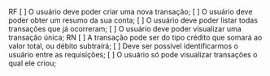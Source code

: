 RF
 [ ] O usuário deve poder criar uma nova transação;
 [ ] O usuário deve poder obter um resumo da sua conta;
 [ ] O usuário deve poder listar todas transações que já ocorreram;
 [ ] O usuário deve poder visualizar uma transação única;
RN
 [ ] A transação pode ser do tipo crédito que somará ao valor total, ou débito subtrairá;
 [ ] Deve ser possível identificarmos o usuário entre as requisições;
 [ ] O usuário só pode visualizar transações o qual ele criou;